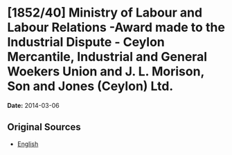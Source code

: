 # [1852/40] Ministry of Labour and Labour Relations -Award made to the Industrial Dispute - Ceylon Mercantile, Industrial and General Woekers Union and J. L. Morison, Son and Jones (Ceylon) Ltd.

**Date:** 2014-03-06

## Original Sources

- [English](https://documents.gov.lk/view/extra-gazettes/2014/3/1852-40_E.pdf)
